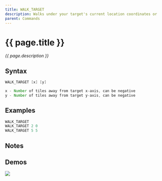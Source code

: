 ```yaml
---
title: WALK_TARGET
description: Walks under your target's current location coordinates or tiles from it x/y
parent: Commands
---
```


# {{ page.title }}

_{{ page.description }}_

## Syntax

```java
WALK_TARGET [x] [y] 

x - Number of tiles away from target x-axis, can be negative
y - Number of tiles away from target y-axis, can be negative
```

## Examples

```java
WALK_TARGET
WALK_TARGET 2 0
WALK_TARGET 5 5
```

## Notes


## Demos

![](https://i.imgur.com/PeTfHD6.gif)

